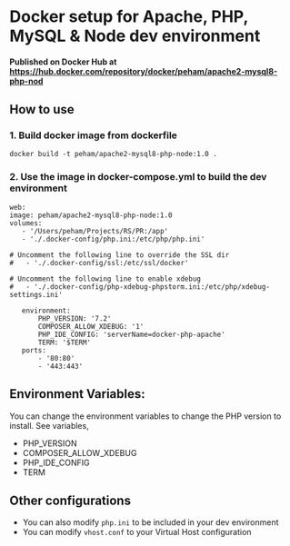 # Docker setup for Apache, PHP, MySQL & Node dev environment

#### Published on Docker Hub at https://hub.docker.com/repository/docker/peham/apache2-mysql8-php-nod
## How to use

### 1. Build docker image from dockerfile

 ```
docker build -t peham/apache2-mysql8-php-node:1.0 .
 ```

### 2. Use the image in docker-compose.yml to build the dev environment

 ```
 web:
image: peham/apache2-mysql8-php-node:1.0
volumes:
    - '/Users/peham/Projects/RS/PR:/app'
    - './.docker-config/php.ini:/etc/php/php.ini'

# Uncomment the following line to override the SSL dir
#   - './.docker-config/ssl:/etc/ssl/docker'

# Uncomment the following line to enable xdebug
#   - './.docker-config/php-xdebug-phpstorm.ini:/etc/php/xdebug-settings.ini'
    
    environment:
        PHP_VERSION: '7.2'
        COMPOSER_ALLOW_XDEBUG: '1'
        PHP_IDE_CONFIG: 'serverName=docker-php-apache'
        TERM: '$TERM'
    ports:
        - '80:80'
        - '443:443'
 ```

## Environment Variables:
 You can change the environment variables to change the PHP version to install.
 See variables,
 
- PHP_VERSION
- COMPOSER_ALLOW_XDEBUG
- PHP_IDE_CONFIG
- TERM

## Other configurations

- You can also modify ``php.ini`` to be included in your dev environment
- You can modify ``vhost.conf`` to your Virtual Host configuration